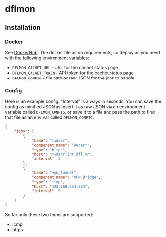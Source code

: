 # dflmon

## Installation

### Docker

See [DockerHub](https://hub.docker.com/r/duffleman/dflmon). The docker file as no requirements, so deploy as you need with the following environment variables:

- `DFLMON_CACHET_URL` - URL for the cachet status page
- `DFLMON_CACHET_TOKEN` - API token for the cachet status page
- `DFLMON_CONFIG` - file path or raw JSON for the jobs to handle

### Config

Here is an example config. "Interval" is always in seconds. You can save the config as minified JSON as insert it as raw JSON via an environment variable called `DFLMON_CONFIG`, or save it to a file and pass the path to find that file as an env var called `DFLMON_CONFIG`.

```json
{
	"jobs": [
		{
			"name": "radarr",
			"component_name": "Radarr",
			"type": "https",
			"host": "radarr.int.dfl.mn",
			"interval": 5
		},
		{
			"name": "vpn_tunnel",
			"component_name": "VPN Bridge",
			"type": "icmp",
			"host": "192.168.254.254",
			"interval": 5
		}
	]
}
```

So far only these two forms are supported:

- icmp
- https

